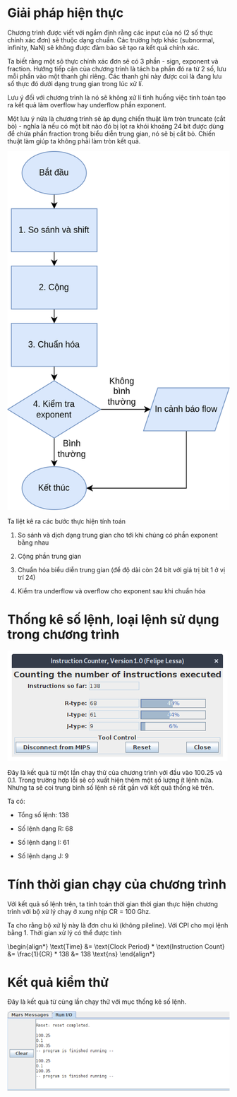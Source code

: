# Giải pháp hiện thực

Chương trình được viết với ngầm định rằng các input của nó (2 số thực chính xác đơn) sẽ thuộc dạng
chuẩn. Các trường hợp khác (subnormal, infinity, NaN) sẽ không được đảm bảo sẽ tạo ra kết quả chính
xác.

Ta biết rằng một sô thực chính xác đơn sẽ có 3 phần - sign, exponent và fraction. Hướng tiếp cận
của chương trình là tách ba phần đó ra từ 2 số, lưu mỗi phần vào một thanh ghi riêng. Các thanh ghi
này được coi là đang lưu số thực đó dưới dạng trung gian trong lúc xử lí.

Lưu ý đối với chương trình là nó sẽ không xử lí tình huống việc tinh toán tạo ra kết quả làm
overflow hay underflow phần exponent.

Một lưu ý nữa là chương trình sẽ áp dụng chiến thuật làm tròn truncate (cắt bỏ) - nghĩa là nếu có
một bit nào đó bị lọt ra khói khoảng 24 bit được dùng để chứa phần fraction trong biểu diễn trung
gian, nó sẽ bị cắt bỏ. Chiến thuật làm giúp ta không phải làm tròn kết quả.

![Lưu đồ giải thuật của chương trình](img/algo_flowchart.png)

Ta liệt kê ra các bước thực hiện tính toán

1. So sánh và dịch dạng trung gian cho tới khi chúng có phần exponent bằng nhau

2. Cộng phần trung gian

3. Chuẩn hóa biểu diễn trung gian (để độ dài còn 24 bit với giá trị bit 1 ở vị trí 24)

4. Kiểm tra underflow và overflow cho exponent sau khi chuẩn hóa

# Thống kê số lệnh, loại lệnh sử dụng trong chương trình

![Kết quả từ công cụ thống kê lệnh của MARS](img/instr_count.png)

Đây là kết quả từ một lần chạy thử của chương trình với đầu vào 100.25 và 0.1. Trong trường hợp lỗi
sẽ có xuất hiện thêm một số lượng ít lệnh nữa. Nhưng ta sẽ coi trung bình số lệnh sẽ rất gần với
kết quả thống kê trên.

Ta có:

- Tổng số lệnh: 138

- Số lệnh dạng R: 68

- Số lệnh dạng I: 61

- Số lệnh dạng J: 9

# Tính thời gian chạy của chương trình

Với kết quả số lệnh trên, ta tính toán thời gian thời gian thực hiện chương trình với bộ xử lý
chạy ở xung nhịp CR = 100 Ghz.

Ta cho rằng bộ xử lý này là đơn chu kì (không pileline). Với CPI cho mọi lệnh bằng 1. Thời gian
xử lý có thể được tính

\begin{align*}
\text{Time} &= \text{Clock Period} * \text{Instruction Count}
            &= \frac{1}{CR} * 138
            &= 138 \text{ns}
\end{align*}

# Kết quả kiểm thử

Đây là kết quả từ cùng lần chạy thử với mục thống kê số lệnh.

![Kết quả chạy thử được in ra trong MARS](img/test_result.png)
